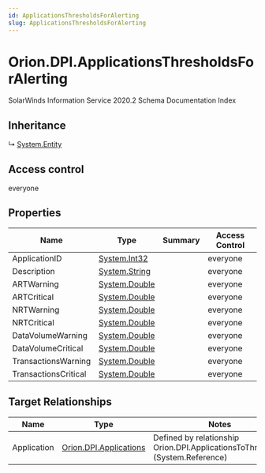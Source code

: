 ```yaml
---
id: ApplicationsThresholdsForAlerting
slug: ApplicationsThresholdsForAlerting
---
```


# Orion.DPI.ApplicationsThresholdsForAlerting

SolarWinds Information Service 2020.2 Schema Documentation Index

## Inheritance

↳ [System.Entity](./../System/Entity)

## Access control

everyone

## Properties

| Name | Type | Summary | Access Control |
| ------ | ------ | ------ | ------ |
| ApplicationID | [System.Int32](https://docs.microsoft.com/en-us/dotnet/api/system.int32) |  | everyone |
| Description | [System.String](https://docs.microsoft.com/en-us/dotnet/api/system.string) |  | everyone |
| ARTWarning | [System.Double](https://docs.microsoft.com/en-us/dotnet/api/system.double) |  | everyone |
| ARTCritical | [System.Double](https://docs.microsoft.com/en-us/dotnet/api/system.double) |  | everyone |
| NRTWarning | [System.Double](https://docs.microsoft.com/en-us/dotnet/api/system.double) |  | everyone |
| NRTCritical | [System.Double](https://docs.microsoft.com/en-us/dotnet/api/system.double) |  | everyone |
| DataVolumeWarning | [System.Double](https://docs.microsoft.com/en-us/dotnet/api/system.double) |  | everyone |
| DataVolumeCritical | [System.Double](https://docs.microsoft.com/en-us/dotnet/api/system.double) |  | everyone |
| TransactionsWarning | [System.Double](https://docs.microsoft.com/en-us/dotnet/api/system.double) |  | everyone |
| TransactionsCritical | [System.Double](https://docs.microsoft.com/en-us/dotnet/api/system.double) |  | everyone |

## Target Relationships

| Name | Type | Notes |
| ------ | ------ | ------ |
| Application | [Orion.DPI.Applications](./../Orion.DPI/Applications) | Defined by relationship Orion.DPI.ApplicationsToThresholds (System.Reference) |

